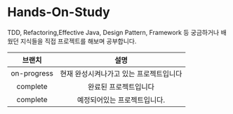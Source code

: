 # Hands-On-Study
TDD, Refactoring,Effective Java, Design Pattern, Framework 등 궁금하거나 배웠던 지식들을 직접 프로젝트를 해보며 공부합니다.


|  브랜치 | 설명 |
|:-:|:-:|
|on-progress|현재 완성시켜나가고 있는 프로젝트입니다|
|complete|완료된 프로젝트입니다|
|complete|예정되어있는 프로젝트입니다.|
